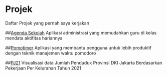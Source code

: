 # Projek
Daftar Projek yang pernah saya kerjakan


##[Agenda Sekolah](https://github.com/abiyyu03/agendaonline)
Aplikasi administrasi yang memudahkan guru di kelas mendata aktifitas hariannya

##[Pomotimer](https://github.com/abiyyu03/pomotimer)
Aplikasi yang membantu pengguna untuk lebih produktif dengan teknik manajemen waktu pomodoro

##[PJ21](https://github.com/abiyyu03/pj21)
Visualisasi data Jumlah Penduduk Provinsi DKI Jakarta Berdasarkan Pekerjaan Per Kelurahan Tahun 2021 